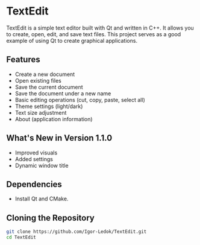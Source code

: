 # TextEdit

TextEdit is a simple text editor built with Qt and written in C++. It allows you to create, open, edit, and save text files. This project serves as a good example of using Qt to create graphical applications.

## Features
- Create a new document
- Open existing files
- Save the current document
- Save the document under a new name
- Basic editing operations (cut, copy, paste, select all)
- Theme settings (light/dark)
- Text size adjustment
- About (application information)

## What's New in Version 1.1.0
- Improved visuals
- Added settings
- Dynamic window title

## Dependencies
- Install Qt and CMake.

## Cloning the Repository
```bash
git clone https://github.com/Igor-Ledok/TextEdit.git
cd TextEdit
